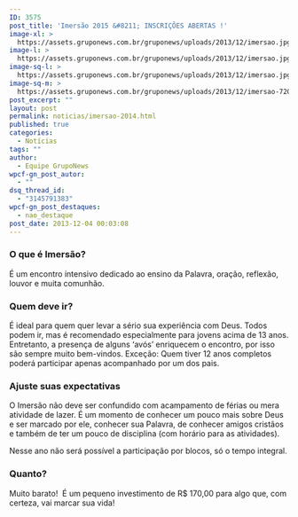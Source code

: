 ```yaml
---
ID: 3575
post_title: 'Imersão 2015 &#8211; INSCRIÇÕES ABERTAS !'
image-xl: >
  https://assets.gruponews.com.br/gruponews/uploads/2013/12/imersao.jpg
image-l: >
  https://assets.gruponews.com.br/gruponews/uploads/2013/12/imersao.jpg
image-sq-l: >
  https://assets.gruponews.com.br/gruponews/uploads/2013/12/imersao.jpg
image-sq-m: >
  https://assets.gruponews.com.br/gruponews/uploads/2013/12/imersao-720x353.jpg
post_excerpt: ""
layout: post
permalink: noticias/imersao-2014.html
published: true
categories:
  - Notícias
tags: ""
author:
  - Equipe GrupoNews
wpcf-gn_post_autor:
  - ""
dsq_thread_id:
  - "3145791383"
wpcf-gn_post_destaques:
  - nao_destaque
post_date: 2013-12-04 00:03:08
---
```

<h3>O que é Imersão?</h3>
É um encontro intensivo dedicado ao ensino da Palavra, oração, reflexão, louvor e muita comunhão.
<h3>Quem deve ir?</h3>
É ideal para quem quer levar a sério sua experiência com Deus. Todos podem ir, mas é recomendado especialmente para jovens acima de 13 anos. Entretanto, a presença de alguns ‘avós’ enriquecem o encontro, por isso são sempre muito bem-vindos. Exceção: Quem tiver 12 anos completos poderá participar apenas acompanhado por um dos pais.
<h3>Ajuste suas expectativas</h3>
O Imersão não deve ser confundido com acampamento de férias ou mera atividade de lazer. É um momento de conhecer um pouco mais sobre Deus e ser marcado por ele, conhecer sua Palavra, de conhecer amigos cristãos e também de ter um pouco de disciplina (com horário para as atividades).

Nesse ano não será possível a participação por blocos, só o tempo integral.
<h3>Quanto?</h3>
Muito barato!  É um pequeno investimento de R$ 170,00 para algo que, com certeza, vai marcar sua vida!
